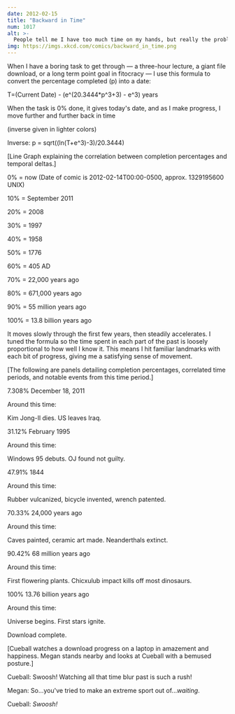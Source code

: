 ```yaml
---
date: 2012-02-15
title: "Backward in Time"
num: 1017
alt: >-
  People tell me I have too much time on my hands, but really the problem is that there's too much time, PERIOD.
img: https://imgs.xkcd.com/comics/backward_in_time.png
---
```

When I have a boring task to get through — a three-hour lecture, a giant file download, or a long term point goal in fitocracy — I use this formula to convert the percentage completed (p) into a date:

T=(Current Date) - (e^(20.3444\*p^3+3) - e^3) years

When the task is 0% done, it gives today's date, and as I make progress, I move further and further back in time

(inverse given in lighter colors)

Inverse: p = sqrt((ln(T+e^3)-3)/20.3444)

[Line Graph explaining the correlation between completion percentages and temporal deltas.]

0% = now (Date of comic is 2012-02-14T00:00-0500, approx. 1329195600 UNIX)

10% = September 2011

20% = 2008

30% = 1997

40% = 1958

50% = 1776

60% = 405 AD

70% = 22,000 years ago

80% = 671,000 years ago

90% = 55 million years ago

100% = 13.8 billion years ago

It moves slowly through the first few years, then steadily accelerates. I tuned the formula so the time spent in each part of the past is loosely proportional to how well I know it. This means I hit familiar landmarks with each bit of progress, giving me a satisfying sense of movement.

[The following are panels detailing completion percentages, correlated time periods, and notable events from this time period.]

7.308% December 18, 2011

Around this time:

Kim Jong-Il dies. US leaves Iraq.

31.12% February 1995

Around this time:

Windows 95 debuts. OJ found not guilty.

47.91% 1844

Around this time:

Rubber vulcanized, bicycle invented, wrench patented.

70.33% 24,000 years ago

Around this time:

Caves painted, ceramic art made. Neanderthals extinct.

90.42% 68 million years ago

Around this time:

First flowering plants. Chicxulub impact kills off most dinosaurs.

100% 13.76 billion years ago

Around this time:

Universe begins. First stars ignite.

Download complete.

[Cueball watches a download progress on a laptop in amazement and happiness. Megan stands nearby and looks at Cueball with a bemused posture.]

Cueball: Swoosh! Watching all that time blur past is such a rush!

Megan: So...you've tried to make an extreme sport out of...*waiting*.

Cueball: *Swoosh!*